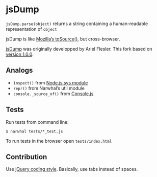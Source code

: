 jsDump
======

`jsDump.parse(object)` returns a string containing a human-readable representation of `object`

jsDump is like [Mozilla’s toSource()](https://developer.mozilla.org/en/Core_JavaScript_1.5_Reference/Objects/Function/toSource),
but cross-browser.

[jsDump](http://flesler.blogspot.com/2008/05/jsdump-pretty-dump-of-any-javascript.html)
was originally developped by Ariel Flesler.
This fork based on [version 1.0.0](http://code.google.com/p/flesler-projects/source/browse/trunk/javascript/JSDump/).


Analogs
-------

  - `inspect()` from [Node.js sys module](http://nodejs.org/api.html#_system_module)
  - `repr()` from Narwhal’s util module
  - `console._source_of()` from [Console.js](http://github.com/NV/console.js/)


Tests
-----
Run tests from command line:

    $ narwhal tests/*_test.js

To run tests in the browser open `tests/index.html`


Contribution
------------
Use [jQuery coding style](http://docs.jquery.com/UI_Developer_Guide#Coding_Style).
Basically, use tabs instead of spaces.